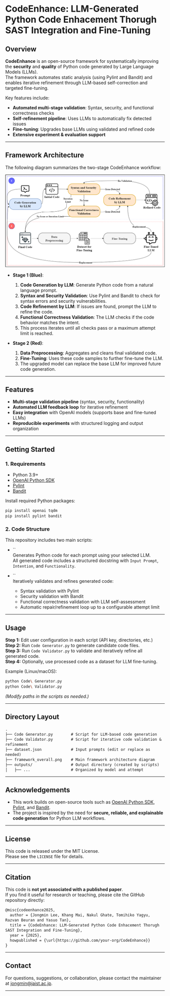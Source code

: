 # CodeEnhance: LLM-Generated Python Code Enhacement Thorugh SAST Integration and Fine-Tuning


## Overview

**CodeEnhance** is an open-source framework for systematically improving the **security** and **quality** of Python code generated by Large Language Models (LLMs).\
The framework automates static analysis (using Pylint and Bandit) and enables iterative refinement through LLM-based self-correction and targeted fine-tuning.

Key features include:

- **Automated multi-stage validation**: Syntax, security, and functional correctness checks
- **Self-refinement pipeline**: Uses LLMs to automatically fix detected issues
- **Fine-tuning**: Upgrades base LLMs using validated and refined code
- **Extensive experiment & evaluation support**

---

## Framework Architecture

The following diagram summarizes the two-stage CodeEnhance workflow:
<p align="center">
  <img src="framework_overall.png" alt="CodeEnhance Framework Overview" width="700"/>
</p>

- **Stage 1 (Blue)**:

  1. **Code Generation by LLM**: Generate Python code from a natural language prompt.
  2. **Syntax and Security Validation**: Use Pylint and Bandit to check for syntax errors and security vulnerabilities.
  3. **Code Refinement by LLM**: If issues are found, prompt the LLM to refine the code.
  4. **Functional Correctness Validation**: The LLM checks if the code behavior matches the intent.
  5. This process iterates until all checks pass or a maximum attempt limit is reached.

- **Stage 2 (Red)**:

  1. **Data Preprocessing**: Aggregates and cleans final validated code.
  2. **Fine-Tuning**: Uses these code samples to further fine-tune the LLM.
  3. The upgraded model can replace the base LLM for improved future code generation.

---

## Features

- **Multi-stage validation pipeline** (syntax, security, functionality)
- **Automated LLM feedback loop** for iterative refinement
- **Easy integration** with OpenAI models (supports base and fine-tuned LLMs)
- **Reproducible experiments** with structured logging and output organization

---

## Getting Started

### 1. Requirements

- Python 3.9+
- [OpenAI Python SDK](https://github.com/openai/openai-python)
- [Pylint](https://pylint.org/)
- [Bandit](https://bandit.readthedocs.io/)

Install required Python packages:

```bash
pip install openai tqdm
pip install pylint bandit
```

### 2. Code Structure

This repository includes two main scripts:

- ``\
  Generates Python code for each prompt using your selected LLM.\
  All generated code includes a structured docstring with `Input Prompt`, `Intention`, and `Functionality`.

- ``\
  Iteratively validates and refines generated code:

  - Syntax validation with Pylint
  - Security validation with Bandit
  - Functional correctness validation with LLM self-assessment
  - Automatic repair/refinement loop up to a configurable attempt limit

---

## Usage

**Step 1:** Edit user configuration in each script (API key, directories, etc.)\
**Step 2:** Run `Code Generator.py` to generate candidate code files.\
**Step 3:** Run `Code Validator.py` to validate and iteratively refine all generated code.\
**Step 4:** Optionally, use processed code as a dataset for LLM fine-tuning.

Example (Linux/macOS):

```bash
python Code\ Generator.py
python Code\ Validator.py
```

*(Modify paths in the scripts as needed.)*

---

## Directory Layout

```
.
├── Code Generator.py        # Script for LLM-based code generation
├── Code Validator.py        # Script for iterative code validation & refinement
├── dataset.json             # Input prompts (edit or replace as needed)
├── framework_overall.png    # Main framework architecture diagram
├── outputs/                 # Output directory (created by scripts)
│   ├── ...                  # Organized by model and attempt
```

---

## Acknowledgements

- This work builds on open-source tools such as [OpenAI Python SDK](https://github.com/openai/openai-python), [Pylint](https://pylint.org/), and [Bandit](https://bandit.readthedocs.io/).
- The project is inspired by the need for **secure, reliable, and explainable code generation** for Python LLM workflows.

---

## License

This code is released under the MIT License.\
Please see the `LICENSE` file for details.

---

## Citation

This code is **not yet associated with a published paper**.\
If you find it useful for research or teaching, please cite the GitHub repository directly:

```
@misc{codeenhance2025,
  author = {Jongmin Lee, Khang Mai, Nakul Ghate, Tomihiko Yagyu, Razvan Beuran and Yasuo Tan},
  title = {CodeEnhance: LLM-Generated Python Code Enhacement Thorugh SAST Integration and Fine-Tuning},
  year = {2025},
  howpublished = {\url{https://github.com/your-org/CodeEnhance}}
}
```

---

## Contact

For questions, suggestions, or collaboration, please contact the maintainer at jongmin@jaist.ac.jp.

---

